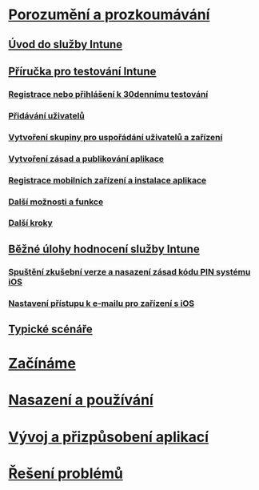# [Porozumění a prozkoumávání](introduction-to-microsoft-intune.md)
## [Úvod do služby Intune](introduction-to-microsoft-intune.md)
## [Příručka pro testování Intune](get-started-with-a-30-day-trial-of-microsoft-intune.md)
### [Registrace nebo přihlášení k 30dennímu testování](get-started-with-a-30-day-trial-of-microsoft-intune-step-1.md)
### [Přidávání uživatelů](get-started-with-a-30-day-trial-of-microsoft-intune-step-2.md)
### [Vytvoření skupiny pro uspořádání uživatelů a zařízení](get-started-with-a-30-day-trial-of-microsoft-intune-step-3.md)
### [Vytvoření zásad a publikování aplikace](get-started-with-a-30-day-trial-of-microsoft-intune-step-4.md)
### [Registrace mobilních zařízení a instalace aplikace](get-started-with-a-30-day-trial-of-microsoft-intune-step-5.md)
### [Další možnosti a funkce](get-started-with-a-30-day-trial-of-microsoft-intune-step-6.md)
### [Další kroky](get-started-with-a-30-day-trial-of-microsoft-intune-step-7.md)
## [Běžné úlohy hodnocení služby Intune](common-microsoft-intune-evaluation-tasks.md)
### [Spuštění zkušební verze a nasazení zásad kódu PIN systému iOS](start-a-microsoft-intune-trial-and-deploy-ios-pin-policy.md)
### [Nastavení přístupu k e-mailu pro zařízení s iOS](set-up-email-access-for-ios-devices-using-microsoft-intune.md)
## [Typické scénáře](common-ways-to-use-intune.md)

<!--- ## [Intune FAQ](frequently-asked-questions-for-microsoft-intune.md)--->

# [Začínáme](/intune/get-started/what-to-know-before-you-start-microsoft-intune)
<!-- # [Plan and Design](/intune/plan-design/ways-to-do-enterprise-mobility) -->
# [Nasazení a používání](/intune/deploy-use/overview-of-device-and-app-lifecycles-in-microsoft-intune)
# [Vývoj a přizpůsobení aplikací](/intune/develop/intune-app-sdk)
# [Řešení problémů](/intune/troubleshoot/general-troubleshooting-tips-for-microsoft-intune)


<!--HONumber=Jul16_HO1-->


